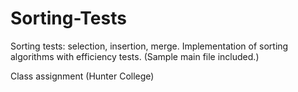 # Sorting-Tests
<p>Sorting tests: selection, insertion, merge. Implementation of sorting algorithms with efficiency tests. (Sample main file included.)</p>

<p>Class assignment (Hunter College)</p>
